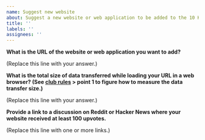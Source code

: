 ```yaml
---
name: Suggest new website
about: Suggest a new website or web application to be added to the 10 KB Club
title: ''
labels: ''
assignees: ''
---
```


**What is the URL of the website or web application you want to add?**

(Replace this line with your answer.)

**What is the total size of data transferred while loading your URL in a web browser? (See [club rules](https://10kbclub.com/#club-rules) > point 1 to figure how to measure the data transfer size.)**

(Replace this line with your answer.)

**Provide a link to a discussion on Reddit or Hacker News where your website received at least 100 upvotes.**

(Replace this line with one or more links.)
